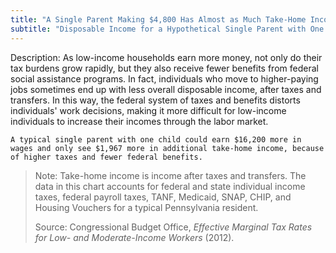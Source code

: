 ```yaml
---
title: "A Single Parent Making $4,800 Has Almost as Much Take-Home Income as One Making $21,000"
subtitle: "Disposable Income for a Hypothetical Single Parent with One Child (2012)"
---
```

Description: As low-income households earn more money, not only do their tax burdens grow rapidly, but they also receive fewer benefits from federal social assistance programs. In fact, individuals who move to higher-paying jobs sometimes end up with less overall disposable income, after taxes and transfers. In this way, the federal system of taxes and benefits distorts individuals' work decisions, making it more difficult for low-income individuals to increase their incomes through the labor market.

```
A typical single parent with one child could earn $16,200 more in wages and only see $1,967 more in additional take-home income, because of higher taxes and fewer federal benefits.
```

> Note: Take-home income is income after taxes and transfers. The data in this chart accounts for federal and state individual income taxes, federal payroll taxes, TANF, Medicaid, SNAP, CHIP, and Housing Vouchers for a typical Pennsylvania resident.
>
> Source: Congressional Budget Office, *Effective Marginal Tax Rates for Low- and Moderate-Income Workers* (2012).
